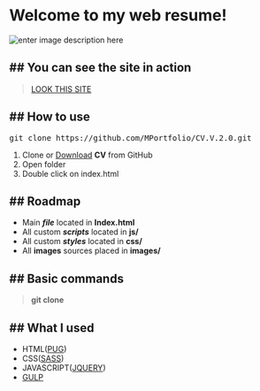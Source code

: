 # Welcome to my web resume!
![enter image description here](https://i.imgur.com/Otff3JV.png)
## ## You can see the site in action
><a  href="https://mportfolio.github.io/CV.V.2.0/">LOOK THIS SITE</a>
## ## How to use

<pre>git clone https://github.com/MPortfolio/CV.V.2.0.git</pre>

1) Clone or <a  href="https://github.com/MPortfolio/CV.V.2.0">Download</a> **CV** from GitHub
2) Open folder
3) Double click on index.html
## ## Roadmap
- Main **_file_** located in **Index.html**
- All custom **_scripts_** located in **js/**
- All custom **_styles_** located in **css/**
- All **images** sources placed in **images/**
## ## Basic commands
> **git clone**
## ## What I used
- HTML(<a  href="https://pugjs.org/api/getting-started.html">PUG</a>)
- CSS(<a  href="https://sass-lang.com/documentation/syntax">SASS</a>)
- JAVASCRIPT(<a  href="https://www.w3schools.com/jquery/jquery_intro.asp">JQUERY</a>)
- <a href="https://gulpjs.com/">GULP</a>




